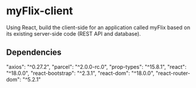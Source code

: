 # myFlix-client
 
Using React, build the client-side for an application called myFlix based on its existing server-side code (REST API and database).

## Dependencies

"axios": "^0.27.2",
"parcel": "^2.0.0-rc.0",
"prop-types": "^15.8.1",
"react": "^18.0.0",
"react-bootstrap": "^2.3.1",
"react-dom": "^18.0.0",
"react-router-dom": "^5.2.1"